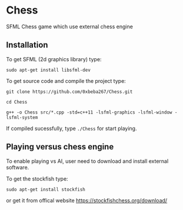 # Chess
SFML Chess game which use external chess engine

## Installation
To get SFML (2d graphics library) type:

```sudo apt-get install libsfml-dev```

To get source code and compile the project type:

```git clone https://github.com/0xbeba267/Chess.git```

```cd Chess```

```g++ -o Chess src/*.cpp -std=c++11 -lsfml-graphics -lsfml-window -lsfml-system```

If compiled sucessfully, type
```./Chess```
for start playing.

## Playing versus chess engine
To enable playing vs AI, user need to download and install external software.

To get the stockfish type:

```sudo apt-get install stockfish```

or get it from offical website https://stockfishchess.org/download/
